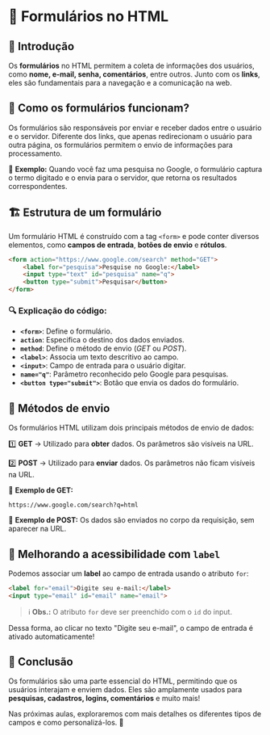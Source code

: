 # 📝 Formulários no HTML

## 📌 Introdução
Os **formulários** no HTML permitem a coleta de informações dos usuários, como **nome, e-mail, senha, comentários**, entre outros. Junto com os **links**, eles são fundamentais para a navegação e a comunicação na web.

## 📌 Como os formulários funcionam?
Os formulários são responsáveis por enviar e receber dados entre o usuário e o servidor. Diferente dos links, que apenas redirecionam o usuário para outra página, os formulários permitem o envio de informações para processamento.

🔹 **Exemplo:** Quando você faz uma pesquisa no Google, o formulário captura o termo digitado e o envia para o servidor, que retorna os resultados correspondentes.

## 🏗 Estrutura de um formulário
Um formulário HTML é construído com a tag `<form>` e pode conter diversos elementos, como **campos de entrada**, **botões de envio** e **rótulos**.

```html
<form action="https://www.google.com/search" method="GET">
    <label for="pesquisa">Pesquise no Google:</label>
    <input type="text" id="pesquisa" name="q">
    <button type="submit">Pesquisar</button>
</form>
```

### 🔍 Explicação do código:
- **`<form>`**: Define o formulário.
- **`action`**: Especifica o destino dos dados enviados.
- **`method`**: Define o método de envio (*GET* ou *POST*).
- **`<label>`**: Associa um texto descritivo ao campo.
- **`<input>`**: Campo de entrada para o usuário digitar.
- **`name="q"`**: Parâmetro reconhecido pelo Google para pesquisas.
- **`<button type="submit">`**: Botão que envia os dados do formulário.

## 📡 Métodos de envio
Os formulários HTML utilizam dois principais métodos de envio de dados:

1️⃣ **GET** → Utilizado para **obter** dados. Os parâmetros são visíveis na URL.

2️⃣ **POST** → Utilizado para **enviar** dados. Os parâmetros não ficam visíveis na URL.

🔹 **Exemplo de GET:**
```
https://www.google.com/search?q=html
```
🔹 **Exemplo de POST:**
Os dados são enviados no corpo da requisição, sem aparecer na URL.

## 🎨 Melhorando a acessibilidade com `label`
Podemos associar um **label** ao campo de entrada usando o atributo `for`:

```html
<label for="email">Digite seu e-mail:</label>
<input type="email" id="email" name="email">
```
> ℹ️ **Obs.:** O atributo `for` deve ser preenchido com o `id` do input.

Dessa forma, ao clicar no texto "Digite seu e-mail", o campo de entrada é ativado automaticamente!

## 📌 Conclusão
Os formulários são uma parte essencial do HTML, permitindo que os usuários interajam e enviem dados. Eles são amplamente usados para **pesquisas, cadastros, logins, comentários** e muito mais!

Nas próximas aulas, exploraremos com mais detalhes os diferentes tipos de campos e como personalizá-los. 🚀
